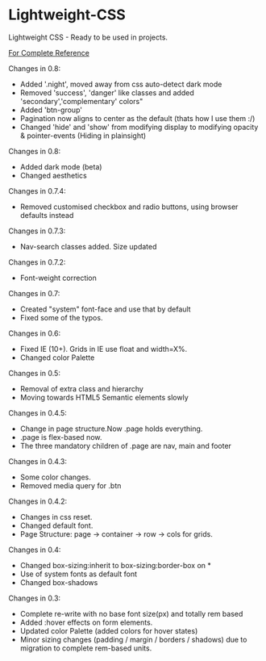 # Lightweight-CSS
Lightweight CSS - Ready to be used in projects.

[For Complete Reference](https://ikevinshah.github.io/lightweight-css/dist/)

Changes in 0.8: 
* Added '.night', moved away from css auto-detect dark mode
* Removed 'success', 'danger' like classes and added 'secondary','complementary' colors"
* Added 'btn-group'
* Pagination now aligns to center as the default (thats how I use them :/)
* Changed 'hide' and 'show' from modifying display to modifying opacity & pointer-events (Hiding in plainsight)

Changes in 0.8: 
* Added dark mode (beta)
* Changed aesthetics

Changes in 0.7.4: 
* Removed customised checkbox and radio buttons, using browser defaults instead

Changes in 0.7.3: 
* Nav-search classes added. Size updated

Changes in 0.7.2: 
* Font-weight correction

Changes in 0.7: 
* Created "system" font-face and use that by default
* Fixed some of the typos.

Changes in 0.6: 
* Fixed IE (10+). Grids in IE use float and width=X%.
* Changed color Palette

Changes in 0.5: 
* Removal of extra class and hierarchy
* Moving towards HTML5 Semantic elements slowly

Changes in 0.4.5: 
* Change in page structure.Now .page holds everything.
* .page is flex-based now.
*  The three mandatory children of .page are nav, main and footer

Changes in 0.4.3: 
* Some color changes.
* Removed media query for .btn

Changes in 0.4.2: 
* Changes in css reset.
* Changed default font.
* Page Structure: page -> container -> row -> cols for grids. 

Changes in 0.4: 
* Changed box-sizing:inherit to box-sizing:border-box on *
* Use of system fonts as default font
* Changed box-shadows

Changes in 0.3:

* Complete re-write with no base font size(px) and totally rem based
* Added :hover effects on form elements.
* Updated color Palette (added colors for hover states)
* Minor sizing changes (padding / margin / borders / shadows) due to migration to complete rem-based units.
